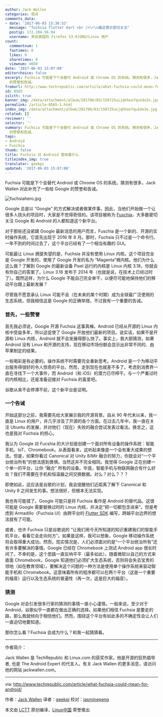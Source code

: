 ```yaml
---
author: Jack Wallen
categories: 观点
comments_data:
- date: '2017-06-03 15:36:53'
  message: "fuchsia flutter dart <br />\r\n最近表示密切关注"
  postip: 172.104.56.94
  username: 来自美国的 Firefox 53.0|GNU/Linux 用户
count:
  commentnum: 1
  favtimes: 0
  likes: 0
  sharetimes: 0
  viewnum: 4650
date: '2017-06-03 15:07:00'
editorchoice: false
excerpt: Fuchsia 可能是下个会替代 Android 或 Chrome OS 的系统。猜测有很多，Jack Wallen 对此补充了一些给 Google
  的赞誉和告诫。
fromurl: http://www.techrepublic.com/article/what-fuchsia-could-mean-for-android/
id: 8565
islctt: true
banner_img: /data/attachment/album/201706/03/150725uijqhhoo7qu1do3o.jpg
permalink: /article-8565-1.html
index_img: /data/attachment/album/201706/03/150725uijqhhoo7qu1do3o.jpg.thumb.jpg
related: []
reviewer: ''
selector: ''
summary: Fuchsia 可能是下个会替代 Android 或 Chrome OS 的系统。猜测有很多，Jack Wallen 对此补充了一些给 Google
  的赞誉和告诫。
tags:
- Android
- Fuschia
thumb: false
title: Fuchsia 对 Android 意味着什么
titleindex_img: true
translator: geekpi
updated: '2017-06-03 15:07:00'
---
```


Fuchsia 可能是下个会替代 Android 或 Chrome OS 的系统。猜测有很多，Jack Wallen 对此补充了一些给 Google 的赞誉和告诫。


![fuchsiahero.jpg](/data/attachment/album/201706/03/150725uijqhhoo7qu1do3o.jpg)


Google 总是以 “Google” 的方式解决或者做某件事。因此，当他们开始做一个让很多人挠头的项目时，大家是不觉得奇怪的。该项目被称为 [Fuschia](https://github.com/fuchsia-mirror)，大多数密切关注 Google 和 Android 的人都知道这个新平台。


对于那些还没紧跟 Google 最新消息的用户而言，Fuschia 是一个新的、开源的实时操作系统，它首先出现于 2016 年 8 月。那时，Fuchsia 只不过是一个命令行。一年不到的时间过去了，这个平台已经有了一个相当有趣的 GUI。


可能最让 Linux 拥趸失望的是，Fuchsia 并没有使用 Linux 内核。这个项目完全是 Google 开发的，使用了 Google 开发的名为 “Magenta”微内核。他们为什么这么做？了解到 Google 的最新设备 Pixel 运行的内核是 Linux 内核 3.18，你就会有你自己的答案了。Linux 3.18 发布于 2014 年（也就是说，在技术上已经过时了）。既然这样，为什么 Google 不能自己完全单干，以便尽可能地保持他们的移动平台跟上最新发展？


尽管我不愿意承认 Linux 可能不会（在未来的某个时期）成为全球最广泛使用的生态系统，但我相信这是 Google 的正确举措，不过我有一个重要的告诫。


### 首先，一些赞誉


首先我必须说，Google 开源 Fuchsia 这事真棒。Android 已经从开源的 Linux 内核中受益多年，所以这促使了 Google 开放他们最新的项目。说实话，如果不是开源和 Linux 内核，Android 就不会发展得那么快了。事实上，我大胆猜测，如果 Android 没有 Linux 和开源的支持，现在移动市场份额会显示出非常不同的、由苹果制定的结果。


一些喝彩是有必要的。操作系统不时需要完全重新思考。Android 是一个为移动平台服务得很好的令人惊奇的平台。然而，走到现在也就差不多了。考虑到消费界一直在寻找下一个大事件，而 Android（和 iOS）的潜力已尽榨干。与一个严重过时的内核相比，还是准备迎接对 Fuchsia 的喜爱吧。


谷歌从来不会停滞不前，这个新平台是证明。


### 一个告诫


开始这部分之前，我需要先给大家展示我的开源背景。自从 90 年代末以来，我一直是 Linux 的用户，并几乎涉及了开源的各个方面。在过去几年中，我一直在关注 Ubuntu 的发展，并对他们（现在）失败的融合尝试发表过看法。换言之，这也是我对 Fuchsia 的担心。


我认为 Google 对 Fucshia 的大计划是创建一个面对所有设备的操作系统：智能手机、IoT、Chromebook。从表面看来，这听起来像是一个会有重大成果的想法。但是，如果你看过 Canonical 对 Unity 8/Mir 融合的努力，你就会对“一个平台统治所有”的想法感到畏惧。当然这并不完全相同。我觉得 Google 正在创建一个单一的平台，让你 “融合” 所有的设备。毕竟，智能手机与物联网融合有什么好处？我们不需要在手机和恒温器之间交换数据。对么？对么？？？


即使如此，这应该是谷歌的计划，我会提醒他们近距离了解下 Canonical 和 Unity 8 之间发生的事。想法很好，但根本无法实现。


我也有可能错了。Google 可能只是将 Fuchsia 看作是 Android 的替代品。这很可能是 Google 需要替换过时的 Linux 内核，并决定“把一切都包含进来”。但是考虑到 Armadillo（Fuchsia UI）由跨平台的 [Flutter SDK](https://flutter.io/) 编写，跨越平台边界的想法就有了可能。


或者，也许 Fuchsia 只是谷歌说的 “让我们用今天所知道的知识重建我们的智能手机平台，看看它会走向何方”。如果是这样，我可以想象，Google 移动操作系统将会取得重大成功。然而，现实情况是，人们必须面对的是“一个平台统治所有”还有许多要解决的事情。Google 已经在 Chromebook 上测试 Android app 很长时间了。不幸的是，这个思路一直反响平平（最多如此）。随着微软以自己的方式来直面 Chromebook，Google 知道他们必须扩大生态系统，否则将会失去宝贵的领地（如在教育领域）。要解决这个问题的一种方法是使用单个操作系统来驱动智能手机和 Chromebook。这意味着所有的程序都可以在两个平台（这是一个重要的福音）运行以及生态系统的普遍性（再一次，这是巨大的福音）。


### 猜测


Google 对会引发很多行家的猜测的事情一直小心谨慎。一般来说，至少对于 Android，谷歌似乎一直都在做出正确的选择。如果他们相信 Fuchsia 是要走的路，那么我就倾向于相信他们。然而，围绕这个平台有如此多的不确定性会让人们一直迫切地要知道。


那你怎么看？Fuchsia 会成为什么？和我一起猜猜看。




---


作者简介：


Jack Wallen 是 TechRepublic 和 Linux.com 的获奖作家。他是开源的狂热倡导者, 也是 The Android Expert 的代言人。有关 Jack Wallen 的更多消息，请访问他的网站 jackwallen.com。




---


via: <http://www.techrepublic.com/article/what-fuchsia-could-mean-for-android/>


作者：[Jack Wallen](http://www.techrepublic.com/article/what-fuchsia-could-mean-for-android/#modal-bio) 译者：[geekpi](https://github.com/geekpi) 校对：[jasminepeng](https://github.com/jasminepeng)


本文由 [LCTT](https://github.com/LCTT/TranslateProject) 原创编译，[Linux中国](https://linux.cn/) 荣誉推出